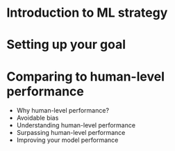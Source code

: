 # Introduction to ML strategy
# Setting up your goal
# Comparing to human-level performance
- Why human-level performance?
- Avoidable bias
- Understanding human-level performance
- Surpassing human-level performance
- Improving your model performance
